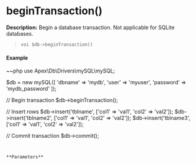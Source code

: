
# beginTransaction()

**Description:** Begin a database transaction.  Not applicable for SQLite databases.

> `voi $db->beginTransaction()`

#### Example

~~php
use Apex\Db\Drivers\mySQL\mySQL;

$db = new mySQL([
    'dbname' => 'mydb', 
    'user' => 'myuser', 
    'password' => 'mydb_password'
]);

// Begin transaction
$db->beginTransaction();

// Insert rows
$db->insert('tblname', ['col1' => 'val1', 'col2' => 'val2']);
$db->insert('tblname2', ['col1' => 'val1', 'col2' => 'val2']);
$db->insert('tblname3', ['col1' => 'val1', 'col2' => 'val2']);

// Commit transaction
$db->commit();
~~~


**Parameters**

